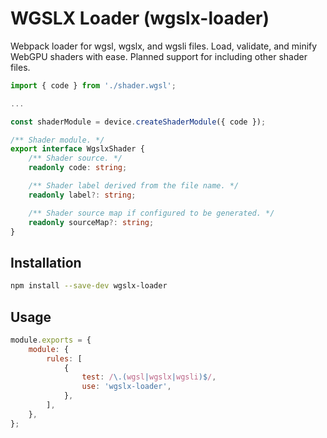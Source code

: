 # WGSLX Loader (wgslx-loader)

Webpack loader for wgsl, wgslx, and wgsli files. Load, validate, and minify WebGPU
shaders with ease. Planned support for including other shader files.

```ts
import { code } from './shader.wgsl';

...

const shaderModule = device.createShaderModule({ code });
```

```ts
/** Shader module. */
export interface WgslxShader {
    /** Shader source. */
    readonly code: string;

    /** Shader label derived from the file name. */
    readonly label?: string;

    /** Shader source map if configured to be generated. */
    readonly sourceMap?: string;
}
```

## Installation

```sh
npm install --save-dev wgslx-loader
```

## Usage

```js
module.exports = {
    module: {
        rules: [
            {
                test: /\.(wgsl|wgslx|wgsli)$/,
                use: 'wgslx-loader',
            },
        ],
    },
};
```
